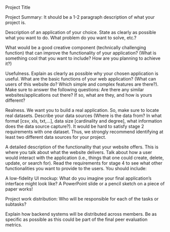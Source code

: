 Project Title

Project Summary: It should be a 1-2 paragraph description of what your project is.

Description of an application of your choice. State as clearly as possible what you want to do. What problem do you want to solve, etc.?

What would be a good creative component (technically challenging function) that can improve the functionality of your application? (What is something cool that you want to include? How are you planning to achieve it?)

Usefulness. Explain as clearly as possible why your chosen application is useful. What are the basic functions of your web application? (What can users of this website do? Which simple and complex features are there?). Make sure to answer the following questions: Are there any similar websites/applications out there? If so, what are they, and how is yours different?

Realness. We want you to build a real application. So, make sure to locate real datasets. Describe your data sources (Where is the data from? In what format [csv, xls, txt,...], data size [cardinality and degree], what information does the data source capture?). It would be hard to satisfy stage 2 requirements with one dataset. Thus, we strongly recommend identifying at least two different data sources for your project.

A detailed description of the functionality that your website offers. This is where you talk about what the website delivers. Talk about how a user would interact with the application (i.e., things that one could create, delete, update, or search for). Read the requirements for stage 4 to see what other functionalities you want to provide to the users. You should include:

A low-fidelity UI mockup: What do you imagine your final application’s interface might look like? A PowerPoint slide or a pencil sketch on a piece of paper works!

Project work distribution: Who will be responsible for each of the tasks or subtasks?

Explain how backend systems will be distributed across members. Be as specific as possible as this could be part of the final peer evaluation metrics.
